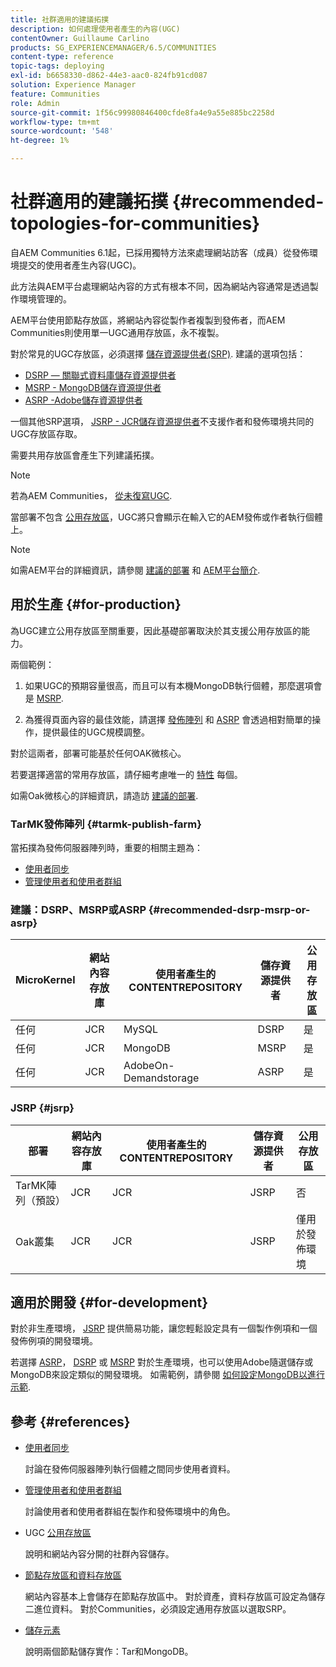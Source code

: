 ```yaml
---
title: 社群適用的建議拓撲
description: 如何處理使用者產生的內容(UGC)
contentOwner: Guillaume Carlino
products: SG_EXPERIENCEMANAGER/6.5/COMMUNITIES
content-type: reference
topic-tags: deploying
exl-id: b6658330-d862-44e3-aac0-824fb91cd087
solution: Experience Manager
feature: Communities
role: Admin
source-git-commit: 1f56c99980846400cfde8fa4e9a55e885bc2258d
workflow-type: tm+mt
source-wordcount: '548'
ht-degree: 1%

---
```


# 社群適用的建議拓撲 {#recommended-topologies-for-communities}

自AEM Communities 6.1起，已採用獨特方法來處理網站訪客（成員）從發佈環境提交的使用者產生內容(UGC)。

此方法與AEM平台處理網站內容的方式有根本不同，因為網站內容通常是透過製作環境管理的。

AEM平台使用節點存放區，將網站內容從製作者複製到發佈者，而AEM Communities則使用單一UGC通用存放區，永不複製。

對於常見的UGC存放區，必須選擇 [儲存資源提供者(SRP)](working-with-srp.md). 建議的選項包括：

* [DSRP — 關聯式資料庫儲存資源提供者](dsrp.md)
* [MSRP - MongoDB儲存資源提供者](msrp.md)
* [ASRP -Adobe儲存資源提供者](asrp.md)

一個其他SRP選項， [JSRP - JCR儲存資源提供者](jsrp.md)不支援作者和發佈環境共同的UGC存放區存取。

需要共用存放區會產生下列建議拓撲。

>[!NOTE]
>
>若為AEM Communities， [從未復寫UGC](working-with-srp.md#ugc-never-replicated).
>
>當部署不包含 [公用存放區](working-with-srp.md)，UGC將只會顯示在輸入它的AEM發佈或作者執行個體上。
>

>[!NOTE]
>
>如需AEM平台的詳細資訊，請參閱 [建議的部署](../../help/sites-deploying/recommended-deploys.md) 和 [AEM平台簡介](../../help/sites-deploying/data-store-config.md).

## 用於生產 {#for-production}

為UGC建立公用存放區至關重要，因此基礎部署取決於其支援公用存放區的能力。

兩個範例：

1. 如果UGC的預期容量很高，而且可以有本機MongoDB執行個體，那麼選項會是 [MSRP](msrp.md).

1. 為獲得頁面內容的最佳效能，請選擇 [發佈陣列](../../help/sites-deploying/recommended-deploys.md#tarmk-farm) 和 [ASRP](asrp.md) 會透過相對簡單的操作，提供最佳的UGC規模調整。

對於這兩者，部署可能基於任何OAK微核心。

若要選擇適當的常用存放區，請仔細考慮唯一的 [特性](working-with-srp.md#characteristics-of-srp-options) 每個。

如需Oak微核心的詳細資訊，請造訪 [建議的部署](../../help/sites-deploying/recommended-deploys.md).

### TarMK發佈陣列 {#tarmk-publish-farm}

當拓撲為發佈伺服器陣列時，重要的相關主題為：

* [使用者同步](sync.md)
* [管理使用者和使用者群組](users.md)

### 建議：DSRP、MSRP或ASRP {#recommended-dsrp-msrp-or-asrp}

| MicroKernel | 網站內容存放庫 | 使用者產生的CONTENTREPOSITORY | 儲存資源提供者 | 公用存放區 |
|-------------|------------------------|----------------------------------|---------------------------|---------------|
| 任何 | JCR | MySQL | DSRP | 是 |
| 任何 | JCR | MongoDB | MSRP | 是 |
| 任何 | JCR | AdobeOn-Demandstorage | ASRP | 是 |

### JSRP {#jsrp}


| 部署 | 網站內容存放庫 | 使用者產生的CONTENTREPOSITORY | 儲存資源提供者 | 公用存放區 |
|----------------------|------------------------|----------------------------------|---------------------------|---------------------------------|
| TarMK陣列（預設） | JCR | JCR | JSRP | 否 |
| Oak叢集 | JCR | JCR | JSRP | 僅用於發佈環境 |

## 適用於開發 {#for-development}

對於非生產環境， [JSRP](jsrp.md) 提供簡易功能，讓您輕鬆設定具有一個製作例項和一個發佈例項的開發環境。

若選擇 [ASRP](asrp.md)， [DSRP](dsrp.md) 或 [MSRP](msrp.md) 對於生產環境，也可以使用Adobe隨選儲存或MongoDB來設定類似的開發環境。 如需範例，請參閱 [如何設定MongoDB以進行示範](demo-mongo.md).

## 參考 {#references}

* [使用者同步](sync.md)

  討論在發佈伺服器陣列執行個體之間同步使用者資料。

* [管理使用者和使用者群組](users.md)

  討論使用者和使用者群組在製作和發佈環境中的角色。

* UGC [公用存放區](working-with-srp.md)

  說明和網站內容分開的社群內容儲存。

* [節點存放區和資料存放區](../../help/sites-deploying/data-store-config.md)

  網站內容基本上會儲存在節點存放區中。 對於資產，資料存放區可設定為儲存二進位資料。 對於Communities，必須設定通用存放區以選取SRP。

* [儲存元素](../../help/sites-deploying/storage-elements-in-aem-6.md)

  說明兩個節點儲存實作：Tar和MongoDB。
